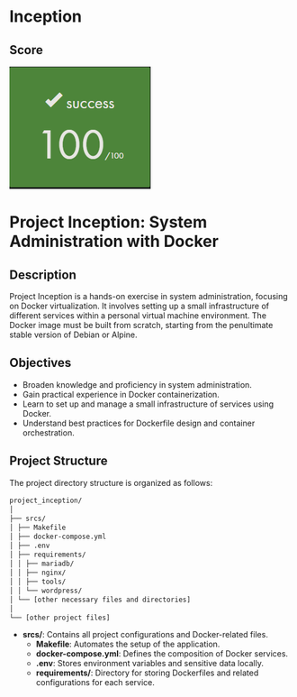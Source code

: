 # Inception

## Score
![project score](/assets/score.png)

# Project Inception: System Administration with Docker

## Description
Project Inception is a hands-on exercise in system administration, focusing on Docker virtualization. It involves setting up a small infrastructure of different services within a personal virtual machine environment.
The Docker image must be built from scratch, starting from the penultimate stable version of Debian or Alpine.

## Objectives
- Broaden knowledge and proficiency in system administration.
- Gain practical experience in Docker containerization.
- Learn to set up and manage a small infrastructure of services using Docker.
- Understand best practices for Dockerfile design and container orchestration.

## Project Structure
The project directory structure is organized as follows:
```
project_inception/
│
├── srcs/
│ ├── Makefile
│ ├── docker-compose.yml
│ ├── .env
│ ├── requirements/
│ │ ├── mariadb/
│ │ ├── nginx/
│ │ ├── tools/
│ │ └── wordpress/
│ └── [other necessary files and directories]
│
└── [other project files]
```
- **srcs/**: Contains all project configurations and Docker-related files.
  - **Makefile**: Automates the setup of the application.
  - **docker-compose.yml**: Defines the composition of Docker services.
  - **.env**: Stores environment variables and sensitive data locally.
  - **requirements/**: Directory for storing Dockerfiles and related configurations for each service.
